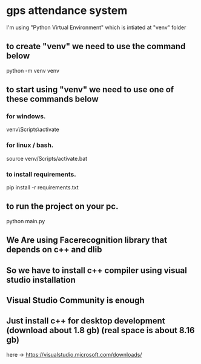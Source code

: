 # gps attendance system
 
I'm using "Python Virtual Environment" which is intiated at "venv" folder

## to create "venv" we need to use the command below
python -m venv venv

## to start using "venv" we need to use one of these commands below
### for windows.
venv\Scripts\activate
### for linux / bash.
source venv/Scripts/activate.bat

### to install requirements.
pip install -r requirements.txt

## to run the project on your pc.
python main.py

## We Are using Facerecognition library that depends on c++ and dlib 
## So we have to install c++ compiler using visual studio installation
## Visual Studio Community is enough
## Just install c++ for desktop development (download about 1.8 gb) (real space is about 8.16 gb)
here -> https://visualstudio.microsoft.com/downloads/
